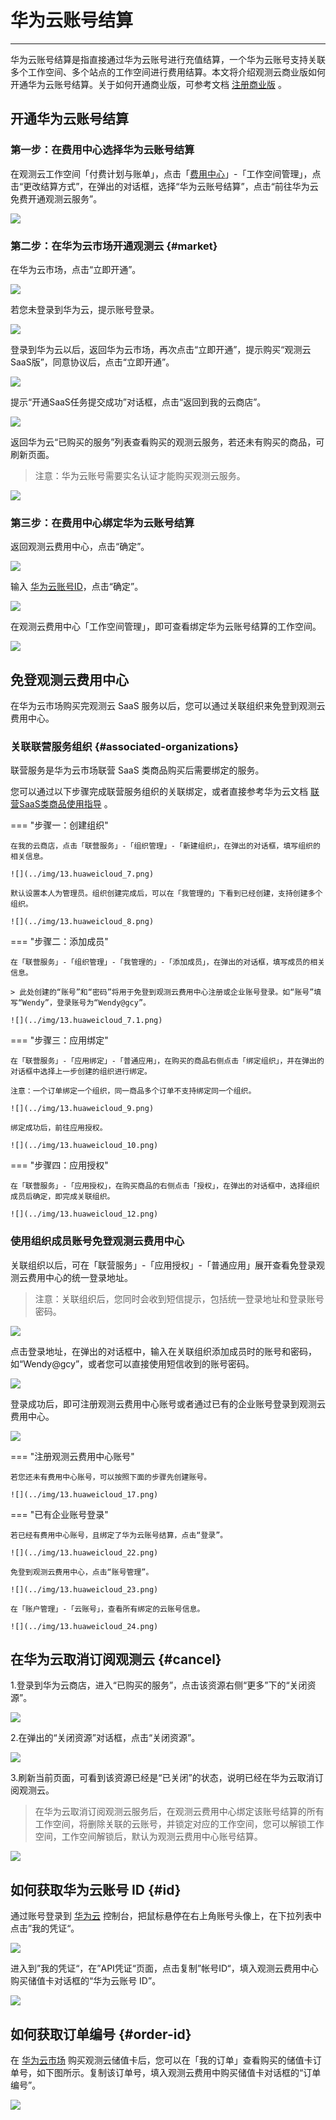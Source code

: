 # 华为云账号结算
---

华为云账号结算是指直接通过华为云账号进行充值结算，一个华为云账号支持关联多个工作空间、多个站点的工作空间进行费用结算。本文将介绍观测云商业版如何开通华为云账号结算。关于如何开通商业版，可参考文档 [注册商业版](../../billing/commercial-register.md) 。

## 开通华为云账号结算

### 第一步：在费用中心选择华为云账号结算

在观测云工作空间「付费计划与账单」，点击「[费用中心](https://boss.guance.com/#/signin)」-「工作空间管理」，点击“更改结算方式”，在弹出的对话框，选择“华为云账号结算”，点击“前往华为云免费开通观测云服务”。

![](../img/13.huaweicloud_19.png)

### 第二步：在华为云市场开通观测云 {#market}

在华为云市场，点击“立即开通”。

![](../img/13.huaweicloud_1.png)

若您未登录到华为云，提示账号登录。

![](../img/13.huaweicloud_2.png)

登录到华为云以后，返回华为云市场，再次点击“立即开通”，提示购买“观测云 SaaS版”，同意协议后，点击“立即开通”。

![](../img/13.huaweicloud_3.png)

提示“开通SaaS任务提交成功”对话框，点击“返回到我的云商店”。

![](../img/13.huaweicloud_4.png)

返回华为云“已购买的服务”列表查看购买的观测云服务，若还未有购买的商品，可刷新页面。

> 注意：华为云账号需要实名认证才能购买观测云服务。

![](../img/13.huaweicloud_6.png)

### 第三步：在费用中心绑定华为云账号结算

返回观测云费用中心，点击“确定”。

![](../img/13.huaweicloud_19.1.png)

输入 [华为云账号ID](#id)，点击“确定”。

![](../img/13.huaweicloud_19.2.png)

在观测云费用中心「工作空间管理」，即可查看绑定华为云账号结算的工作空间。

![](../img/13.huaweicloud_21.png)

## 免登观测云费用中心

在华为云市场购买完观测云 SaaS 服务以后，您可以通过关联组织来免登到观测云费用中心。

### 关联联营服务组织 {#associated-organizations}

联营服务是华为云市场联营 SaaS 类商品购买后需要绑定的服务。

您可以通过以下步骤完成联营服务组织的关联绑定，或者直接参考华为云文档 [联营SaaS类商品使用指导](https://support.huaweicloud.com/ug-marketplace/sp_topic_0000212.html) 。

=== "步骤一：创建组织"

    在我的云商店，点击「联营服务」-「组织管理」-「新建组织」，在弹出的对话框，填写组织的相关信息。

    ![](../img/13.huaweicloud_7.png)

    默认设置本人为管理员。组织创建完成后，可以在「我管理的」下看到已经创建，支持创建多个组织。

    ![](../img/13.huaweicloud_8.png)

=== "步骤二：添加成员"

    在「联营服务」-「组织管理」-「我管理的」-「添加成员」，在弹出的对话框，填写成员的相关信息。

    > 此处创建的“账号”和“密码”将用于免登到观测云费用中心注册或企业账号登录。如“账号”填写“Wendy”，登录账号为“Wendy@gcy”。

    ![](../img/13.huaweicloud_7.1.png)

=== "步骤三：应用绑定"

    在「联营服务」-「应用绑定」-「普通应用」，在购买的商品右侧点击「绑定组织」，并在弹出的对话框中选择上一步创建的组织进行绑定。

    注意：一个订单绑定一个组织，同一商品多个订单不支持绑定同一个组织。

    ![](../img/13.huaweicloud_9.png)

    绑定成功后，前往应用授权。

    ![](../img/13.huaweicloud_10.png)

=== "步骤四：应用授权"

    在「联营服务」-「应用授权」，在购买商品的右侧点击「授权」，在弹出的对话框中，选择组织成员后确定，即完成关联组织。

    ![](../img/13.huaweicloud_12.png)

### 使用组织成员账号免登观测云费用中心

关联组织以后，可在「联营服务」-「应用授权」-「普通应用」展开查看免登录观测云费用中心的统一登录地址。

> 注意：关联组织后，您同时会收到短信提示，包括统一登录地址和登录账号密码。

![](../img/13.huaweicloud_14.png)

点击登录地址，在弹出的对话框中，输入在关联组织添加成员时的账号和密码，如“Wendy@gcy”，或者您可以直接使用短信收到的账号密码。

![](../img/13.huaweicloud_15.png)

登录成功后，即可注册观测云费用中心账号或者通过已有的企业账号登录到观测云费用中心。

![](../img/13.huaweicloud_16.png)

=== "注册观测云费用中心账号"

    若您还未有费用中心账号，可以按照下面的步骤先创建账号。

    ![](../img/13.huaweicloud_17.png)

=== "已有企业账号登录"

    若已经有费用中心账号，且绑定了华为云账号结算，点击“登录”。

    ![](../img/13.huaweicloud_22.png)

    免登到观测云费用中心，点击“账号管理”。

    ![](../img/13.huaweicloud_23.png)

    在「账户管理」-「云账号」，查看所有绑定的云账号信息。

    ![](../img/13.huaweicloud_24.png)


## 在华为云取消订阅观测云 {#cancel}

1.登录到华为云商店，进入“已购买的服务”，点击该资源右侧“更多”下的“关闭资源”。

![](../img/13.huaweicloud_26.png)

2.在弹出的“关闭资源”对话框，点击“关闭资源”。

![](../img/13.huaweicloud_27.png)

3.刷新当前页面，可看到该资源已经是“已关闭”的状态，说明已经在华为云取消订阅观测云。

> 在华为云取消订阅观测云服务后，在观测云费用中心绑定该账号结算的所有工作空间，将删除关联的云账号，并锁定对应的工作空间，您可以解锁工作空间，工作空间解锁后，默认为观测云费用中心账号结算。

![](../img/13.huaweicloud_26.1.png)

## 如何获取华为云账号 ID {#id}

通过账号登录到 [华为云](https://www.huaweicloud.com) 控制台，把鼠标悬停在右上角账号头像上，在下拉列表中点击”我的凭证“。

![](../img/1.huaweicloud_6.png)

进入到”我的凭证“，在”API凭证“页面，点击复制”帐号ID“，填入观测云费用中心购买储值卡对话框的“华为云账号 ID”。

![](../img/1.huaweicloud_8.png)

## 如何获取订单编号 {#order-id}

在 [华为云市场](https://marketplace.huaweicloud.com/contents/181f3d92-f40b-48d7-8ad5-420df0a682d2)  购买观测云储值卡后，您可以在「我的订单」查看购买的储值卡订单号，如下图所示。复制该订单号，填入观测云费用中购买储值卡对话框的“订单编号”。

![](../img/1.huaweicloud_5.png)